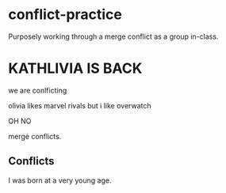 # conflict-practice
Purposely working through a merge conflict as a group in-class.

# KATHLIVIA IS BACK 

we are conlficting 
 
olivia likes marvel rivals but i like overwatch

OH NO

merge conflicts.

## Conflicts
I was born at a very young age.
